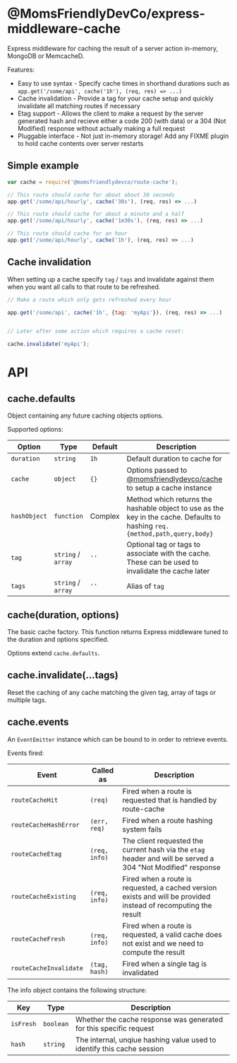 @MomsFriendlyDevCo/express-middleware-cache
===========================================
Express middleware for caching the result of a server action in-memory, MongoDB or MemcacheD.


Features:

* Easy to use syntax - Specify cache times in shorthand durations such as `app.get('/some/api', cache('1h'), (req, res) => ...)`
* Cache invalidation - Provide a tag for your cache setup and quickly invalidate all matching routes if necessary
* Etag support - Allows the client to make a request by the server generated hash and recieve either a code 200 (with data) or a 304 (Not Modified) response without actually making a full request
* Pluggable interface - Not just in-memory storage! Add any FIXME plugin to hold cache contents over server restarts



Simple example
--------------

```javascript
var cache = require('@momsfriendlydevco/route-cache');

// This route should cache for about about 30 seconds
app.get('/some/api/hourly', cache('30s'), (req, res) => ...)

// This route should cache for about a minute and a half
app.get('/some/api/hourly', cache('1m30s'), (req, res) => ...)

// This route should cache for an hour
app.get('/some/api/hourly', cache('1h'), (req, res) => ...)
```


Cache invalidation
------------------
When setting up a cache specify `tag` / `tags` and invalidate against them when you want all calls to that route to be refreshed.

```javascript
// Make a route which only gets refreshed every hour

app.get('/some/api', cache('1h', {tag: 'myApi'}), (req, res) => ...)


// Later after some action which requires a cache reset:

cache.invalidate('myApi');
```


API
===

cache.defaults
--------------
Object containing any future caching objects options.

Supported options:

| Option       | Type               | Default              | Description                                                                                       |
|--------------|--------------------|----------------------|---------------------------------------------------------------------------------------------------|
| `duration`   | `string`           | `1h`                 | Default duration to cache for                                                                     |
| `cache`      | `object`           | `{}`                 | Options passed to [@momsfriendlydevco/cache](https://github.com/MomsFriendlyDevCo/generic-cache) to setup a cache instance |
| `hashObject` | `function`         | Complex              | Method which returns the hashable object to use as the key in the cache. Defaults to hashing `req.{method,path,query,body}` |
| `tag`        | `string` / `array` | `''`                 | Optional tag or tags to associate with the cache. These can be used to invalidate the cache later |
| `tags`       | `string` / `array` | `''`                 | Alias of `tag`                                                                                    |



cache(duration, options)
------------------------
The basic cache factory. This function returns Express middleware tuned to the duration and options specified.

Options extend `cache.defaults`.


cache.invalidate(...tags)
-------------------------
Reset the caching of any cache matching the given tag, array of tags or multiple tags.


cache.events
------------
An `EventEmitter` instance which can be bound to in order to retrieve events.

Events fired:

| Event                  | Called as     | Description                                                                              |
|------------------------|---------------|------------------------------------------------------------------------------------------|
| `routeCacheHit`        | `(req)`       | Fired when a route is requested that is handled by route-cache                           |
| `routeCacheHashError`  | `(err, req)`  | Fired when a route hashing system fails                                                  |
| `routeCacheEtag`       | `(req, info)` | The client requested the current hash via the `etag` header and will be served a 304 "Not Modified" response |
| `routeCacheExisting`   | `(req, info)` | Fired when a route is requested, a cached version exists and will be provided instead of recomputing the result |
| `routeCacheFresh`      | `(req, info)` | Fired when a route is requested, a valid cache does not exist and we need to compute the result |
| `routeCacheInvalidate` | `(tag, hash)` | Fired when a single tag is invalidated                                                   |

The info object contains the following structure:

| Key       | Type      | Description                                                            |
|-----------|-----------|------------------------------------------------------------------------|
| `isFresh` | `boolean` | Whether the cache response was generated for this specific request     |
| `hash`    | `string`  | The internal, unqiue hashing value used to identify this cache session |

